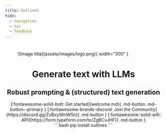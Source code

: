 ```yaml
---
title: Outlines
hide:
  - navigation
  - toc
  - feedback
---
```


#

<figure markdown>
  ![Image title](assets/images/logo.png){ width="300" }
</figure>

<center>
    <h1 class="title">Generate text with LLMs</h1>
    <h2 class="subtitle">Robust prompting & (structured) text generation</h2>
    [:fontawesome-solid-bolt: Get started](welcome.md){ .md-button .md-button--primary }
    [:fontawesome-brands-discord: Join the Community](https://discord.gg/ZxBxyWmW5n){ .md-button }
    [:fontawesome-solid-wifi: API](https://form.typeform.com/to/ZgBCvJHF){ .md-button }

<div class="index-pre-code">
```bash
pip install outlines
```
</div>
</center>
